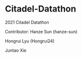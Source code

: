 # Citadel-Datathon
2021 Citadel Datathon

Contributor:
Hanze Sun (hanze-sun)

Hongrui Lyu (Hongrui24)

Juntao Xie 
